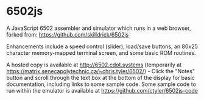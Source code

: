 # 6502js
A JavaScript 6502 assembler and simulator which runs in a web browser, forked from: https://github.com/skilldrick/6502js

Enhancements include a speed control (slider), load/save buttons, an 80x25 character memory-mapped terminal screen, and some basic ROM routines.

A hosted copy is available at http://6502.cdot.systems (temporarily at https://matrix.senecapolytechnic.ca/~chris.tyler/6502/) - Click the "Notes" button and scroll through the text box at the bottom of the display for basic documentation, including links to some sample code. Some sample code to run within the emulator is available at https://github.com/ctyler/6502js-code
